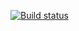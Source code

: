 [![Build status](https://ci.appveyor.com/api/projects/status/umh4ugv5h2h6cdcd?svg=true)](https://ci.appveyor.com/project/PershikovAlex/unit3-2)
